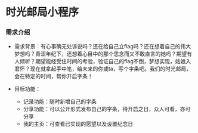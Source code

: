 # 时光邮局小程序

### 需求介绍
- 需求背景：有心事确无处诉说吗？还在给自己立flag吗？还在想着自己的伟大梦想吗？青涩年纪下，还想着心目中的那个思念而又不敢直言的她吗？期望有人倾听？期望能经受住时间的考验，验证自己的flag不倒，梦想实现，姑娘入君怀？现在就拿起手中笔，给未来的你或ta，写个字条吧。我们的时光邮局，会在特定的时间，帮你开启字条！

- 目标功能：
    - 记录功能：随时新增自己的字条
    - 分享功能：可以公开形式发布自己的字条，待开启之日，众人可看，亦可分享
	- 我的主页：可查看已实现的愿望以及设置纪念日
